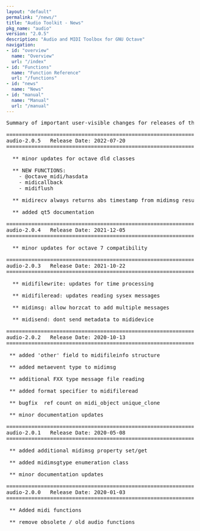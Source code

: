 ```yaml
---
layout: "default"
permalink: "/news/"
title: "Audio Toolkit - News"
pkg_name: "audio"
version: "2.0.5"
description: "Audio and MIDI Toolbox for GNU Octave"
navigation:
- id: "overview"
  name: "Overview"
  url: "/index"
- id: "Functions"
  name: "Function Reference"
  url: "/functions"
- id: "news"
  name: "News"
- id: "manual"
  name: "Manual"
  url: "/manual"
---
```

<pre>
Summary of important user-visible changes for releases of the audio package

===============================================================================
audio-2.0.5   Release Date: 2022-07-20
===============================================================================

  ** minor updates for octave dld classes

  ** NEW FUNCTIONS:
    - @octave_midi/hasdata
    - midicallback
    - midiflush

  ** midirecv always returns abs timestamp from midimsg results

  ** added qt5 documentation

===============================================================================
audio-2.0.4   Release Date: 2021-12-05
===============================================================================

  ** minor updates for octave 7 compatibility

===============================================================================
audio-2.0.3   Release Date: 2021-10-22
===============================================================================

  ** midifilewrite: updates for time processing

  ** midifileread: updates reading sysex messages

  ** midimsg: allow horzcat to add multiple messages

  ** midisend: dont send metadata to mididevice

===============================================================================
audio-2.0.2   Release Date: 2020-10-13
===============================================================================

 ** added 'other' field to midifileinfo structure

 ** added metaevent type to midimsg

 ** additional FXX type message file reading

 ** added format specifier to midifileread

 ** bugfix  ref count on midi_object unique_clone

 ** minor documentation updates

===============================================================================
audio-2.0.1   Release Date: 2020-05-08
===============================================================================

 ** added additional midimsg property set/get

 ** added midimsgtype enumeration class

 ** minor documentation updates

===============================================================================
audio-2.0.0   Release Date: 2020-01-03
===============================================================================

 ** Added midi functions

 ** remove obsolete / old audio functions
</pre>
